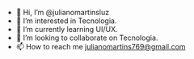 - 👋 Hi, I’m @julianomartinsluz
- 👀 I’m interested in  Tecnologia.
- 🌱 I’m currently learning UI/UX.        
- 💞️ I’m looking to collaborate on  Tecnologia.
- 📫 How to reach me  julianomartins769@gmail.com

<!---
julianomartinsluz/julianomartinsluz is a ✨ special ✨ repository because its `README.md` (this file) appears on your GitHub profile.
You can click the Preview link to take a look at your changes.
--->

